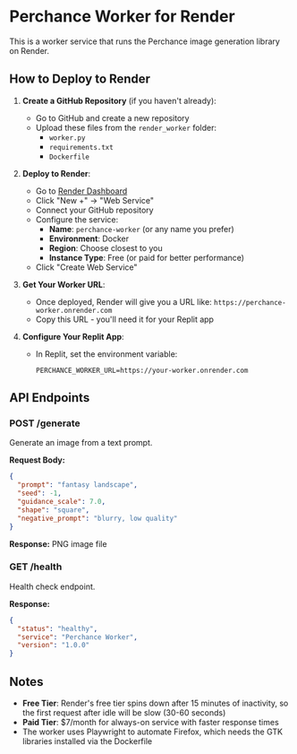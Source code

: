 # Perchance Worker for Render

This is a worker service that runs the Perchance image generation library on Render.

## How to Deploy to Render

1. **Create a GitHub Repository** (if you haven't already):
   - Go to GitHub and create a new repository
   - Upload these files from the `render_worker` folder:
     - `worker.py`
     - `requirements.txt`
     - `Dockerfile`

2. **Deploy to Render**:
   - Go to [Render Dashboard](https://dashboard.render.com/)
   - Click "New +" → "Web Service"
   - Connect your GitHub repository
   - Configure the service:
     - **Name**: `perchance-worker` (or any name you prefer)
     - **Environment**: Docker
     - **Region**: Choose closest to you
     - **Instance Type**: Free (or paid for better performance)
   - Click "Create Web Service"

3. **Get Your Worker URL**:
   - Once deployed, Render will give you a URL like: `https://perchance-worker.onrender.com`
   - Copy this URL - you'll need it for your Replit app

4. **Configure Your Replit App**:
   - In Replit, set the environment variable:
     ```
     PERCHANCE_WORKER_URL=https://your-worker.onrender.com
     ```

## API Endpoints

### POST /generate
Generate an image from a text prompt.

**Request Body:**
```json
{
  "prompt": "fantasy landscape",
  "seed": -1,
  "guidance_scale": 7.0,
  "shape": "square",
  "negative_prompt": "blurry, low quality"
}
```

**Response:** PNG image file

### GET /health
Health check endpoint.

**Response:**
```json
{
  "status": "healthy",
  "service": "Perchance Worker",
  "version": "1.0.0"
}
```

## Notes

- **Free Tier**: Render's free tier spins down after 15 minutes of inactivity, so the first request after idle will be slow (30-60 seconds)
- **Paid Tier**: $7/month for always-on service with faster response times
- The worker uses Playwright to automate Firefox, which needs the GTK libraries installed via the Dockerfile
